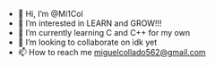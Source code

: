 - 👋 Hi, I’m @Mi1Col
- 👀 I’m interested in LEARN and GROW!!!
- 🌱 I’m currently learning C and C++ for my own
- 💞️ I’m looking to collaborate on idk yet
- 📫 How to reach me miguelcollado562@gmail.com

<!---
Mi1Col/Mi1Col is a ✨ special ✨ repository because its `README.md` (this file) appears on your GitHub profile.
You can click the Preview link to take a look at your changes.
--->
